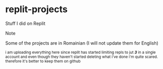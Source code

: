 # replit-projects
Stuff I did on Replit

> [!NOTE]
> Some of the projects are in Romainian (I will not update them for English)

<sub> i am uploading everything here since replit has started limiting repls to jut ***3*** in a single account and even though they haven't started deleting what i've done i'm quite scared. therefore it's better to keep them on github </sub>
